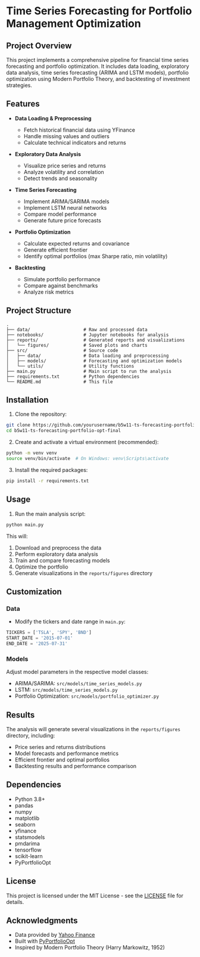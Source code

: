 # Time Series Forecasting for Portfolio Management Optimization

## Project Overview
This project implements a comprehensive pipeline for financial time series forecasting and portfolio optimization. It includes data loading, exploratory data analysis, time series forecasting (ARIMA and LSTM models), portfolio optimization using Modern Portfolio Theory, and backtesting of investment strategies.

## Features

- **Data Loading & Preprocessing**
  - Fetch historical financial data using YFinance
  - Handle missing values and outliers
  - Calculate technical indicators and returns

- **Exploratory Data Analysis**
  - Visualize price series and returns
  - Analyze volatility and correlation
  - Detect trends and seasonality

- **Time Series Forecasting**
  - Implement ARIMA/SARIMA models
  - Implement LSTM neural networks
  - Compare model performance
  - Generate future price forecasts

- **Portfolio Optimization**
  - Calculate expected returns and covariance
  - Generate efficient frontier
  - Identify optimal portfolios (max Sharpe ratio, min volatility)

- **Backtesting**
  - Simulate portfolio performance
  - Compare against benchmarks
  - Analyze risk metrics

## Project Structure
```
.
├── data/                    # Raw and processed data
├── notebooks/               # Jupyter notebooks for analysis
├── reports/                 # Generated reports and visualizations
│   └── figures/             # Saved plots and charts
├── src/                     # Source code
│   ├── data/                # Data loading and preprocessing
│   ├── models/              # Forecasting and optimization models
│   └── utils/               # Utility functions
├── main.py                  # Main script to run the analysis
├── requirements.txt         # Python dependencies
└── README.md                # This file
```

## Installation

1. Clone the repository:
```bash
git clone https://github.com/yourusername/b5w11-ts-forecasting-portfolio-opt-final.git
cd b5w11-ts-forecasting-portfolio-opt-final
```

2. Create and activate a virtual environment (recommended):
```bash
python -m venv venv
source venv/bin/activate  # On Windows: venv\Scripts\activate
```

3. Install the required packages:
```bash
pip install -r requirements.txt
```

## Usage

1. Run the main analysis script:
```bash
python main.py
```

This will:
1. Download and preprocess the data
2. Perform exploratory data analysis
3. Train and compare forecasting models
4. Optimize the portfolio
5. Generate visualizations in the `reports/figures` directory

## Customization

### Data
- Modify the tickers and date range in `main.py`:
```python
TICKERS = ['TSLA', 'SPY', 'BND']
START_DATE = '2015-07-01'
END_DATE = '2025-07-31'
```

### Models
Adjust model parameters in the respective model classes:
- ARIMA/SARIMA: `src/models/time_series_models.py`
- LSTM: `src/models/time_series_models.py`
- Portfolio Optimization: `src/models/portfolio_optimizer.py`

## Results

The analysis will generate several visualizations in the `reports/figures` directory, including:
- Price series and returns distributions
- Model forecasts and performance metrics
- Efficient frontier and optimal portfolios
- Backtesting results and performance comparison

## Dependencies

- Python 3.8+
- pandas
- numpy
- matplotlib
- seaborn
- yfinance
- statsmodels
- pmdarima
- tensorflow
- scikit-learn
- PyPortfolioOpt

## License

This project is licensed under the MIT License - see the [LICENSE](LICENSE) file for details.

## Acknowledgments

- Data provided by [Yahoo Finance](https://finance.yahoo.com/)
- Built with [PyPortfolioOpt](https://github.com/robertmartin8/PyPortfolioOpt)
- Inspired by Modern Portfolio Theory (Harry Markowitz, 1952)